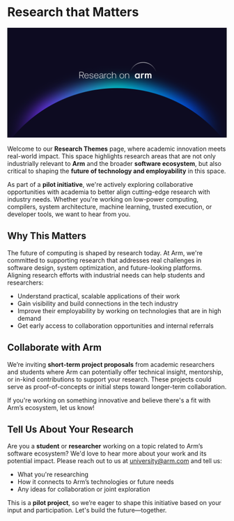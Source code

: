 # Research that Matters

![research](../images/Research_on_arm_banner.png)

Welcome to our **Research Themes** page, where academic innovation meets real-world impact. This space highlights research areas that are not only industrially relevant to **Arm** and the broader **software ecosystem**, but also critical to shaping the **future of technology and employability** in this space.

As part of a **pilot initiative**, we're actively exploring collaborative opportunities with academia to better align cutting-edge research with industry needs. Whether you're working on low-power computing, compilers, system architecture, machine learning, trusted execution, or developer tools, we want to hear from you.

## Why This Matters

The future of computing is shaped by research today. At Arm, we're committed to supporting research that addresses real challenges in software design, system optimization, and future-looking platforms. Aligning research efforts with industrial needs can help students and researchers:

- Understand practical, scalable applications of their work  
- Gain visibility and build connections in the tech industry  
- Improve their employability by working on technologies that are in high demand  
- Get early access to collaboration opportunities and internal referrals  

## Collaborate with Arm

We’re inviting **short-term project proposals** from academic researchers and students where Arm can potentially offer technical insight, mentorship, or in-kind contributions to support your research. These projects could serve as proof-of-concepts or initial steps toward longer-term collaboration.

If you're working on something innovative and believe there's a fit with Arm’s ecosystem, let us know!

## Tell Us About Your Research

Are you a **student** or **researcher** working on a topic related to Arm’s software ecosystem? We'd love to hear more about your work and its potential impact. Please reach out to us at [university@arm.com](mailto:university@arm.com) and tell us:

- What you're researching  
- How it connects to Arm’s technologies or future needs  
- Any ideas for collaboration or joint exploration  

This is a **pilot project**, so we’re eager to shape this initiative based on your input and participation. Let's build the future—together.
